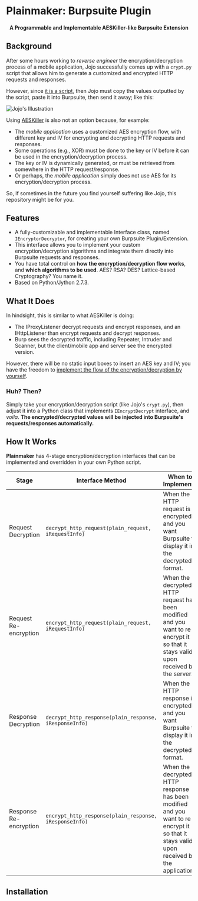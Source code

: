# Plainmaker: Burpsuite Plugin

<h4 align="center">A Programmable and Implementable AESKiller-like Burpsuite Extension<a href="https://github.com/chrisandoryan/Nethive-Project" target="_blank"></a></h4>

## Background
After some hours working to *reverse engineer* the encryption/decryption process of a mobile application, Jojo successfully comes up with a `crypt.py` script that allows him to generate a customized and encrypted HTTP requests and responses.

However, since <ins>it is a script</ins>, then Jojo must copy the values outputted by the script, paste it into Burpsuite, then send it away; like this:

![Jojo's Illustration](graphics/JojosTrouble.gif)

Using <a href="https://github.com/Ebryx/AES-Killer" target="_blank">AESKiller</a> is also not an option because, for example: 
- The *mobile application* uses a customized AES encryption flow, with different key and IV for encrypting and decrypting HTTP requests and responses.
- Some operations (e.g., XOR) must be done to the key or IV  before it can be used in the encryption/decryption process.
- The key or IV is dynamically generated, or must be retrieved from somewhere in the HTTP request/response.
- Or perhaps, the *mobile application* simply does not use AES for its encryption/decryption process.

So, if sometimes in the future you find yourself suffering like Jojo, this repository might be for you.

## Features

 - A fully-customizable and implementable Interface class, named `IEncryptorDecryptor`, for creating your own Burpsuite Plugin/Extension.
 - This interface allows you to implement your custom encryption/decryption algorithms and integrate them directly into Burpsuite requests and responses.
 - You have total control on **how the encryption/decryption flow works**, and **which algorithms to be used**. AES? RSA? DES? Lattice-based Cryptography? You name it.
 - Based on Python/Jython 2.7.3.

## What It Does
In hindsight, this is similar to what AESKiller is doing:
- The IProxyListener decrypt requests and encrypt responses, and an IHttpListener than encrypt requests and decrypt responses.
- Burp sees the decrypted traffic, including Repeater, Intruder and Scanner, but the client/mobile app and server see the encrypted version.

However, there will be no static input boxes to insert an AES key and IV; you have the freedom to <ins>implement the flow of the encryption/decryption by yourself</ins>.

### Huh? Then?
Simply take your encryption/decryption script (like Jojo's `crypt.py`), then adjust it into a Python class that implements `IEncryptDecrypt` interface, and *voila*. **The encrypted/decrypted values will be injected into Burpsuite's requests/responses automatically.**

## How It Works
**Plainmaker** has 4-stage encryption/decryption interfaces that can be implemented and overridden in your own Python script.

| **Stage**              	| Interface Method                                       	| When to Implement?                                                                                                                        	|
|------------------------	|--------------------------------------------------------	|-------------------------------------------------------------------------------------------------------------------------------------------	|
| Request Decryption     	| `decrypt_http_request(plain_request, iRequestInfo)`    	| When the HTTP request is encrypted and you want Burpsuite to display it in the decrypted format.                                                                            	|
| Request Re-encryption  	| `encrypt_http_request(plain_request, iRequestInfo)`    	| When the decrypted HTTP request has been modified and you want to re-encrypt it so that it stays valid upon received by the server..      	|
| Response Decryption    	| `decrypt_http_response(plain_response, iResponseInfo)` 	| When the HTTP response is encrypted and you want Burpsuite to display it in the decrypted format.                                                                           	|
| Response Re-encryption 	| `encrypt_http_response(plain_response, iResponseInfo)` 	| When the decrypted HTTP response has been modified and you want to re-encrypt it so that it stays valid upon received by the application. 	|
## Installation
